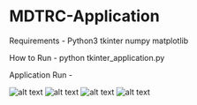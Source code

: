 # MDTRC-Application

Requirements - 
  Python3
  tkinter
  numpy
  matplotlib

How to Run - python tkinter_application.py

Application Run - 

![alt text](https://github.com/HashRoot97/MDTRC-Application/blob/main/sample1.png)
![alt text](https://github.com/HashRoot97/MDTRC-Application/blob/main/sample2.png)
![alt text](https://github.com/HashRoot97/MDTRC-Application/blob/main/sample3.png)
![alt text](https://github.com/HashRoot97/MDTRC-Application/blob/main/sample4.png)
